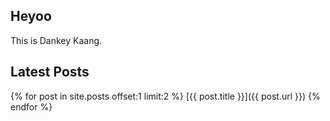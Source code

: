 ## Heyoo

This is Dankey Kaang.

## Latest Posts

{% for post in site.posts offset:1 limit:2 %}
    [{{ post.title }}]({{ post.url }})
{% endfor %}
